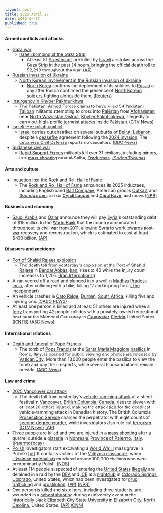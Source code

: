 ```yaml
---
layout: post
title: 2025 April 27
date: 2025-04-27
published: true
---
```



#### Armed conflicts and attacks

* [Gaza war](https://en.wikipedia.org/wiki/Gaza_war "Gaza war")
  * [Israeli bombing of the Gaza Strip](https://en.wikipedia.org/wiki/Israeli_bombing_of_the_Gaza_Strip "Israeli bombing of the Gaza Strip")
    * At least 51 [Palestinians](https://en.wikipedia.org/wiki/Palestinians "Palestinians") are killed by [Israeli](https://en.wikipedia.org/wiki/Israel "Israel") airstrikes across the [Gaza Strip](https://en.wikipedia.org/wiki/Gaza_Strip "Gaza Strip") in the past 24 hours, bringing the official death toll to 52,243 throughout the war. [(AP)](https://apnews.com/article/israel-palestinians-hamas-war-news-04-27-2025-484d00da53700e6d08e0e9f360be976f)
* [Russian invasion of Ukraine](https://en.wikipedia.org/wiki/Russian_invasion_of_Ukraine "Russian invasion of Ukraine")
  * [North Korean involvement in the Russian invasion of Ukraine](https://en.wikipedia.org/wiki/North_Korean_involvement_in_the_Russian_invasion_of_Ukraine "North Korean involvement in the Russian invasion of Ukraine")
    * [North Korea](https://en.wikipedia.org/wiki/North_Korea "North Korea") confirms the deployment of its soldiers to [Russia](https://en.wikipedia.org/wiki/Russia "Russia") a day after Russia confirmed the presence of [North Korean soldiers](https://en.wikipedia.org/wiki/Korean_People%27s_Army "Korean People's Army") fighting alongside them. [(Reuters)](https://www.reuters.com/world/north-korea-confirms-troop-deployment-russia-first-time-kcna-report-2025-04-27/)
* [Insurgency in Khyber Pakhtunkhwa](https://en.wikipedia.org/wiki/Insurgency_in_Khyber_Pakhtunkhwa "Insurgency in Khyber Pakhtunkhwa")
  * The [Pakistani Armed Forces](https://en.wikipedia.org/wiki/Pakistani_Armed_Forces "Pakistani Armed Forces") claims to have killed 54 [Pakistani Taliban](https://en.wikipedia.org/wiki/Pakistani_Taliban "Pakistani Taliban") militants attempting to cross into [Pakistan](https://en.wikipedia.org/wiki/Pakistan "Pakistan") from [Afghanistan](https://en.wikipedia.org/wiki/Afghanistan "Afghanistan") near [North Waziristan District](https://en.wikipedia.org/wiki/North_Waziristan_District "North Waziristan District"), [Khyber Pakhtunkhwa](https://en.wikipedia.org/wiki/Khyber_Pakhtunkhwa "Khyber Pakhtunkhwa"), allegedly to carry out high-profile [terrorist](https://en.wikipedia.org/wiki/Terrorism "Terrorism") attacks inside Pakistan. [(CTV News)](https://www.ctvnews.ca/world/article/pakistani-troops-kill-54-militants-attempting-to-sneak-into-pakistan-from-afghanistan/)
* [Israeli–Hezbollah conflict](https://en.wikipedia.org/wiki/Israel%E2%80%93Hezbollah_conflict_%282023%E2%80%93present%29 "Israel–Hezbollah conflict (2023–present)")
  * [Israel](https://en.wikipedia.org/wiki/Israel "Israel") carries out airstrikes on several suburbs of [Beirut](https://en.wikipedia.org/wiki/Beirut "Beirut"), [Lebanon](https://en.wikipedia.org/wiki/Lebanon "Lebanon"), despite a [ceasefire](https://en.wikipedia.org/wiki/Ceasefire "Ceasefire") agreement following the [2024 invasion](https://en.wikipedia.org/wiki/2024_Israeli_invasion_of_Lebanon "2024 Israeli invasion of Lebanon"). The [Lebanese Civil Defense](https://en.wikipedia.org/wiki/Lebanese_Civil_Defense "Lebanese Civil Defense") reports no casualties. [(BBC News)](https://www.bbc.com/news/articles/c9qw3z5xplro)
* [Sudanese civil war](https://en.wikipedia.org/wiki/Sudanese_civil_war_%282023%E2%80%93present%29 "Sudanese civil war (2023–present)")
  * [Rapid Support Forces](https://en.wikipedia.org/wiki/Rapid_Support_Forces "Rapid Support Forces") militants kill over 31 civilians, including minors, in a [mass shooting](https://en.wikipedia.org/wiki/Mass_shooting "Mass shooting") near al-Salha, [Omdurman](https://en.wikipedia.org/wiki/Omdurman "Omdurman"). [(*Sudan Tribune*)](https://sudantribune.com/article300188/)

#### Arts and culture

* [Induction into the Rock and Roll Hall of Fame](https://en.wikipedia.org/wiki/List_of_Rock_and_Roll_Hall_of_Fame_inductees "List of Rock and Roll Hall of Fame inductees")
  * The [Rock and Roll Hall of Fame](https://en.wikipedia.org/wiki/Rock_and_Roll_Hall_of_Fame "Rock and Roll Hall of Fame") announces its 2025 inductees, including English band [Bad Company](https://en.wikipedia.org/wiki/Bad_Company "Bad Company"), American groups [Outkast](https://en.wikipedia.org/wiki/Outkast "Outkast") and [Soundgarden](https://en.wikipedia.org/wiki/Soundgarden "Soundgarden"), artists [Cyndi Lauper](https://en.wikipedia.org/wiki/Cyndi_Lauper "Cyndi Lauper") and [Carol Kaye](https://en.wikipedia.org/wiki/Carol_Kaye "Carol Kaye"), and more. [(NPR)](https://www.npr.org/2025/04/27/nx-s1-5375935/2025-rock-roll-hall-of-fame-inductees)

#### Business and economy

* [Saudi Arabia](https://en.wikipedia.org/wiki/Saudi_Arabia "Saudi Arabia") and [Qatar](https://en.wikipedia.org/wiki/Qatar "Qatar") announce they will pay [Syria](https://en.wikipedia.org/wiki/Syria "Syria")'s outstanding debt of $15 million to the [World Bank](https://en.wikipedia.org/wiki/World_Bank "World Bank") that the country accumulated throughout its [civil war](https://en.wikipedia.org/wiki/Syrian_civil_war "Syrian civil war") from 2011, allowing Syria to work towards [post-war](https://en.wikipedia.org/wiki/Post-war "Post-war") recovery and reconstruction, which is estimated to cost at least $400 billion. [(AP)](https://apnews.com/article/qatar-saudi-arabia-syria-world-bank-debt-15-million-reconstruction-a2f6c6ff00ed6ff131d8169f18f90446)

#### Disasters and accidents

* [Port of Shahid Rajaee explosion](https://en.wikipedia.org/wiki/Port_of_Shahid_Rajaee_explosion "Port of Shahid Rajaee explosion")
  * The death toll from yesterday's explosion at the [Port of Shahid Rajaee](https://en.wikipedia.org/wiki/Port_of_Shahid_Rajaee "Port of Shahid Rajaee") in [Bandar Abbas](https://en.wikipedia.org/wiki/Bandar_Abbas "Bandar Abbas"), [Iran](https://en.wikipedia.org/wiki/Iran "Iran"), rises to 40 while the injury count increases to 1,205. [(Iran International)](https://www.iranintl.com/en/liveblog/202504261552)
* A van veered off a road and plunged into a well in [Madhya Pradesh](https://en.wikipedia.org/wiki/Madhya_Pradesh "Madhya Pradesh") [India](https://en.wikipedia.org/wiki/India "India"), after colliding with a bike, killing 12 and injuring four. [(The Independant)](https://www.independent.co.uk/asia/india/india-mp-van-collision-toxic-gas-b2740768.html)
* An vehicle crashes in [Cato Ridge](https://en.wikipedia.org/wiki/Cato_Ridge "Cato Ridge"), [Durban](https://en.wikipedia.org/wiki/Durban "Durban"), [South Africa](https://en.wikipedia.org/wiki/South_Africa "South Africa"), killing five and injuring one. [(SABC NEWS)](https://www.sabcnews.com/sabcnews/kzn-horror-crash-leaves-five-dead-one-critically-injured/)
* At least one person is killed and at least 51 others are injured when a [ferry](https://en.wikipedia.org/wiki/Ferry "Ferry") transporting 42 people collides with a privately-owned recreational boat near the Memorial Causeway in [Clearwater](https://en.wikipedia.org/wiki/Clearwater%2C_Florida "Clearwater, Florida"), [Florida](https://en.wikipedia.org/wiki/Florida "Florida"), United States. [(IONTB)](https://iontb.com/fatal-boat-collision-involving-multiple-injuries-in-clearwater/) [(ABC News)](https://www.abcactionnews.com/news/region-pinellas/multiple-injuries-reported-following-boat-crash-in-clearwater)

#### International relations

* [Death and funeral of Pope Francis](https://en.wikipedia.org/wiki/Death_and_funeral_of_Pope_Francis "Death and funeral of Pope Francis")
  * The tomb of [Pope Francis](https://en.wikipedia.org/wiki/Pope_Francis "Pope Francis") at the [Santa Maria Maggiore](https://en.wikipedia.org/wiki/Santa_Maria_Maggiore "Santa Maria Maggiore") [basilica](https://en.wikipedia.org/wiki/Basilica "Basilica") in [Rome](https://en.wikipedia.org/wiki/Rome "Rome"), [Italy](https://en.wikipedia.org/wiki/Italy "Italy"), is opened for public viewing and photos are released by [Vatican City](https://en.wikipedia.org/wiki/Vatican_City "Vatican City"). More than 13,000 people enter the basilica to view the tomb and pay their respects, while several thousand others remain outside. [(ABC News)](https://abcnews.go.com/International/vatican-release-pictures-pope-francis-tomb/story?id=121209448)

#### Law and crime

* [2025 Vancouver car attack](https://en.wikipedia.org/wiki/2025_Vancouver_car_attack "2025 Vancouver car attack")
  * The death toll from yesterday's [vehicle-ramming attack](https://en.wikipedia.org/wiki/Vehicle-ramming_attack "Vehicle-ramming attack") at a street festival in [Vancouver](https://en.wikipedia.org/wiki/Vancouver "Vancouver"), [British Columbia](https://en.wikipedia.org/wiki/British_Columbia "British Columbia"), [Canada](https://en.wikipedia.org/wiki/Canada "Canada"), rises to eleven with at least 20 others injured, making the attack [tied](https://en.wikipedia.org/wiki/2018_Toronto_van_attack "2018 Toronto van attack") for the deadliest vehicle-ramming attack in Canadian history. The British Columbia [Prosecution Service](https://en.wikipedia.org/wiki/Public_Prosecution_Service_of_Canada "Public Prosecution Service of Canada") charges the perpetrator with eight counts of [second-degree murder](https://en.wikipedia.org/wiki/Homicide_%28Canadian_law%29#Offences "Homicide (Canadian law)"), while investigators also rule out [terrorism](https://en.wikipedia.org/wiki/Terrorism "Terrorism"). [(CTV News)](https://www.ctvnews.ca/federal-election-2025/article/death-toll-in-vancouver-suv-attack-rises-to-11-live-updates-here/) [(AP)](https://apnews.com/article/canada-vancouver-filipino-festival-deaths-car-6635b400430a7015341d3ca0c4c1e7fb)
* Three people are killed and two are injured in a [mass shooting](https://en.wikipedia.org/wiki/Mass_shooting "Mass shooting") after a quarrel outside a [pizzeria](https://en.wikipedia.org/wiki/Pizzeria "Pizzeria") in [Monreale](https://en.wikipedia.org/wiki/Monreale "Monreale"), [Province of Palermo](https://en.wikipedia.org/wiki/Province_of_Palermo "Province of Palermo"), [Italy](https://en.wikipedia.org/wiki/Italy "Italy"). [(PalermoToday)](https://www.palermotoday.it/cronaca/monreale-spari-omicidi-morti-giovani.html)
* [Polish](https://en.wikipedia.org/wiki/Poland "Poland") investigators start excavating a [World War II](https://en.wikipedia.org/wiki/World_War_II "World War II") mass grave in Puźniki [[pl](https://pl.wikipedia.org/wiki/Pu%C5%BAniki "pl:Puźniki")]. It contains victims of the [Volhynia massacres](https://en.wikipedia.org/wiki/Volhynia_massacres "Volhynia massacres"), when [Ukrainian](https://en.wikipedia.org/wiki/Ukraine "Ukraine") [nationalists](https://en.wikipedia.org/wiki/Organisation_of_Ukrainian_Nationalists "Organisation of Ukrainian Nationalists") murdered around 100,000 civilians who were predominantly Polish. [(NOS)](https://nos.nl/artikel/2565181-polen-begonnen-met-opgraven-massagraf-uit-wo-ii-in-oekraine)
* At least 114 people suspected of entering the [United States](https://en.wikipedia.org/wiki/United_States "United States") [illegally](https://en.wikipedia.org/wiki/Illegal_immigration_in_the_United_States "Illegal immigration in the United States") are detained in a raid by the [DEA](https://en.wikipedia.org/wiki/Drug_Enforcement_Administration "Drug Enforcement Administration") and [ICE](https://en.wikipedia.org/wiki/Immigration_and_Customs_Enforcement "Immigration and Customs Enforcement") at a [nightclub](https://en.wikipedia.org/wiki/Nightclub "Nightclub") in [Colorado Springs](https://en.wikipedia.org/wiki/Colorado_Springs "Colorado Springs"), [Colorado](https://en.wikipedia.org/wiki/Colorado "Colorado"), United States, which had been investigated for [drug trafficking](https://en.wikipedia.org/wiki/Drug_trafficking "Drug trafficking") and [prostitution](https://en.wikipedia.org/wiki/Prostitution "Prostitution"). [(AP)](https://apnews.com/article/colorado-nightclub-raid-immigration-c0e46855c2a8b18d532560f12158e394) [(NPR)](https://www.npr.org/2025/04/27/nx-s1-5378668/the-dea-says-114-immigrants-in-the-u-s-illegally-were-arrested-at-a-colorado-nightclub)
* One person is killed and six others, including three students, are wounded in a [school shooting](https://en.wikipedia.org/wiki/School_shooting "School shooting") during a university event at the [historically black](https://en.wikipedia.org/wiki/Historically_black_colleges_and_universities "Historically black colleges and universities") [Elizabeth City State University](https://en.wikipedia.org/wiki/Elizabeth_City_State_University "Elizabeth City State University") in [Elizabeth City](https://en.wikipedia.org/wiki/Elizabeth_City "Elizabeth City"), [North Carolina](https://en.wikipedia.org/wiki/North_Carolina "North Carolina"), United States. [(AP)](https://apnews.com/article/elizabeth-city-campus-shooting-0639ce5162a319b93cc677ba8d9985bc) [(CNN)](https://www.cnn.com/2025/04/27/us/ecsu-shooting-nc-elizabeth-city/index.html)
